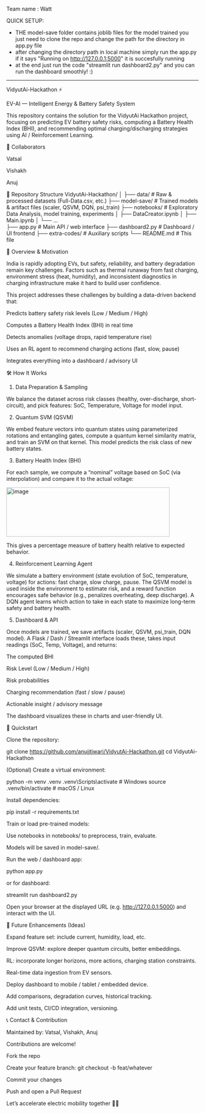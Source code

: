 Team name : Watt 

QUICK SETUP:
- THE model-save folder contains joblib files for the model trained you just need to clone the repo and change the path for the directory in app.py file 
- after changing the directory path in local machine simply run the app.py if it says "Running on http://127.0.0.1:5000" it is succesfully running
- at the end just run the code "streamlit run dashboard2.py" and you can run the dashboard smoothly! :)
---

VidyutAi-Hackathon ⚡

EV-AI — Intelligent Energy & Battery Safety System

This repository contains the solution for the VidyutAi Hackathon project, focusing on predicting EV battery safety risks, computing a Battery Health Index (BHI), and recommending optimal charging/discharging strategies using AI / Reinforcement Learning.

🧩 Collaborators

Vatsal

Vishakh

Anuj

📂 Repository Structure
VidyutAi-Hackathon/
│
├── data/                         # Raw & processed datasets (Full-Data.csv, etc.)
├── model-save/                   # Trained models & artifact files (scaler, QSVM, DQN, psi_train)
├── notebooks/                     # Exploratory Data Analysis, model training, experiments
│    ├── DataCreator.ipynb
│    ├── Main.ipynb
│    └── …  
├── app.py                         # Main API / web interface
├── dashboard2.py                  # Dashboard / UI frontend
├── extra-codes/                   # Auxiliary scripts
└── README.md                      # This file

📘 Overview & Motivation

India is rapidly adopting EVs, but safety, reliability, and battery degradation remain key challenges. Factors such as thermal runaway from fast charging, environment stress (heat, humidity), and inconsistent diagnostics in charging infrastructure make it hard to build user confidence.

This project addresses these challenges by building a data-driven backend that:

Predicts battery safety risk levels (Low / Medium / High)

Computes a Battery Health Index (BHI) in real time

Detects anomalies (voltage drops, rapid temperature rise)

Uses an RL agent to recommend charging actions (fast, slow, pause)

Integrates everything into a dashboard / advisory UI

🛠️ How It Works
1. Data Preparation & Sampling

We balance the dataset across risk classes (healthy, over-discharge, short-circuit), and pick features: SoC, Temperature, Voltage for model input.

2. Quantum SVM (QSVM)

We embed feature vectors into quantum states using parameterized rotations and entangling gates, compute a quantum kernel similarity matrix, and train an SVM on that kernel. This model predicts the risk class of new battery states.

3. Battery Health Index (BHI)

For each sample, we compute a “nominal” voltage based on SoC (via interpolation) and compare it to the actual voltage:

<img width="428" height="129" alt="image" src="https://github.com/user-attachments/assets/08170fb6-9674-4e61-899a-0d1b7b79863a" />


This gives a percentage measure of battery health relative to expected behavior.

4. Reinforcement Learning Agent

We simulate a battery environment (state evolution of SoC, temperature, voltage) for actions: fast charge, slow charge, pause.
The QSVM model is used inside the environment to estimate risk, and a reward function encourages safe behavior (e.g., penalizes overheating, deep discharge).
A DQN agent learns which action to take in each state to maximize long-term safety and battery health.

5. Dashboard & API

Once models are trained, we save artifacts (scaler, QSVM, psi_train, DQN model). A Flask / Dash / Streamlit interface loads these, takes input readings (SoC, Temp, Voltage), and returns:

The computed BHI

Risk Level (Low / Medium / High)

Risk probabilities

Charging recommendation (fast / slow / pause)

Actionable insight / advisory message

The dashboard visualizes these in charts and user-friendly UI.

🏁 Quickstart

Clone the repository:

git clone https://github.com/anujjtiwari/VidyutAi-Hackathon.git
cd VidyutAi-Hackathon


(Optional) Create a virtual environment:

python -m venv .venv
.venv\Scripts\activate     # Windows
source .venv/bin/activate  # macOS / Linux


Install dependencies:

pip install -r requirements.txt


Train or load pre-trained models:

Use notebooks in notebooks/ to preprocess, train, evaluate.

Models will be saved in model-save/.

Run the web / dashboard app:

python app.py


or for dashboard:

streamlit run dashboard2.py


Open your browser at the displayed URL (e.g. http://127.0.0.1:5000) and interact with the UI.

🔮 Future Enhancements (Ideas)

Expand feature set: include current, humidity, load, etc.

Improve QSVM: explore deeper quantum circuits, better embeddings.

RL: incorporate longer horizons, more actions, charging station constraints.

Real-time data ingestion from EV sensors.

Deploy dashboard to mobile / tablet / embedded device.

Add comparisons, degradation curves, historical tracking.

Add unit tests, CI/CD integration, versioning.

📞 Contact & Contribution

Maintained by: Vatsal, Vishakh, Anuj

Contributions are welcome!

Fork the repo

Create your feature branch: git checkout -b feat/whatever

Commit your changes

Push and open a Pull Request

Let’s accelerate electric mobility together 🔋🚗
